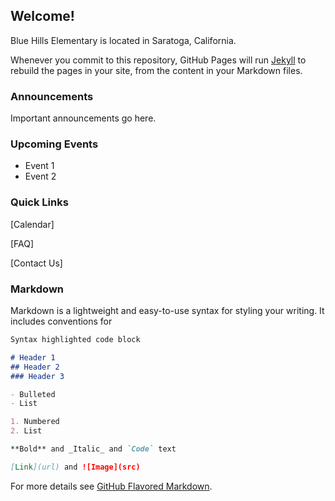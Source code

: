 ## Welcome!

Blue Hills Elementary is located in Saratoga, California.

Whenever you commit to this repository, GitHub Pages will run [Jekyll](https://jekyllrb.com/) to rebuild the pages in your site, from the content in your Markdown files.

### Announcements

Important announcements go here.

### Upcoming Events

- Event 1
- Event 2

### Quick Links

[Calendar]

[FAQ]

[Contact Us]


### Markdown

Markdown is a lightweight and easy-to-use syntax for styling your writing. It includes conventions for

```markdown
Syntax highlighted code block

# Header 1
## Header 2
### Header 3

- Bulleted
- List

1. Numbered
2. List

**Bold** and _Italic_ and `Code` text

[Link](url) and ![Image](src)
```

For more details see [GitHub Flavored Markdown](https://guides.github.com/features/mastering-markdown/).
